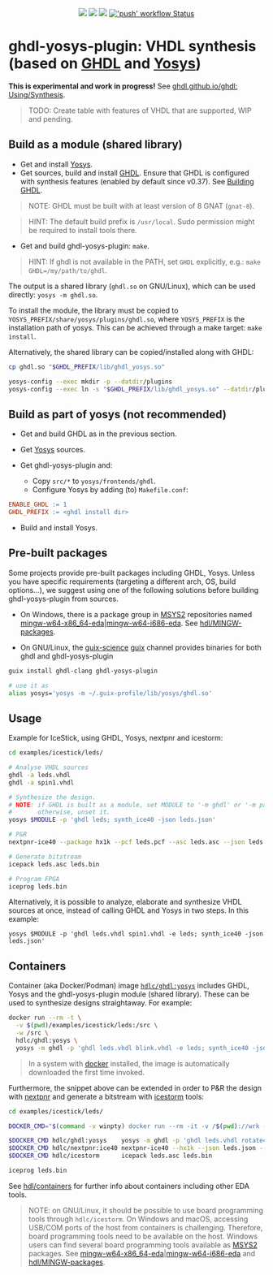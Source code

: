 <p align="center">
  <a title="GHDL synthesis documentation" href="https://ghdl.github.io/ghdl/using/Synthesis.html"><img src="https://img.shields.io/website.svg?label=ghdl.github.io%2Fghdl&longCache=true&style=flat-square&url=http%3A%2F%2Fghdl.github.io%2Fghdl%2Findex.html"></a><!--
  -->
  <a title="Join the chat at https://gitter.im/ghdl1/Lobby" href="https://gitter.im/ghdl1/Lobby?utm_source=badge&utm_medium=badge&utm_campaign=pr-badge&utm_content=badge"><img src="https://img.shields.io/badge/chat-on%20gitter-4db797.svg?longCache=true&style=flat-square&logo=gitter&logoColor=e8ecef"></a><!--
  -->
  <a title="Docker Images" href="https://github.com/ghdl/docker"><img src="https://img.shields.io/docker/pulls/ghdl/synth.svg?logo=docker&logoColor=e8ecef&style=flat-square&label=docker"></a><!--
  -->
  <a title="'push' workflow Status" href="https://github.com/ghdl/ghdl-yosys-plugin/actions/workflows/push.yml"><img alt="'push' workflow Status" src="https://img.shields.io/github/actions/workflow/status/ghdl/ghdl-yosys-plugin/push.yml?branch=master&longCache=true&style=flat-square&label=push&logo=Github%20Actions&logoColor=fff"></a>
</p>

# ghdl-yosys-plugin: VHDL synthesis (based on [GHDL](https://github.com/ghdl/ghdl) and [Yosys](https://github.com/YosysHQ/yosys))

**This is experimental and work in progress!** See [ghdl.github.io/ghdl: Using/Synthesis](http://ghdl.github.io/ghdl/using/Synthesis.html).

> TODO: Create table with features of VHDL that are supported, WIP and pending.

## Build as a module (shared library)

- Get and install [Yosys](https://github.com/YosysHQ/yosys).
- Get sources, build and install [GHDL](https://github.com/ghdl/ghdl). Ensure that GHDL is configured with synthesis features (enabled by default since v0.37). See [Building GHDL](https://github.com/ghdl/ghdl#building-ghdl).

> NOTE: GHDL must be built with at least version of 8 GNAT (`gnat-8`).

> HINT: The default build prefix is `/usr/local`. Sudo permission might be required to install tools there.

- Get and build ghdl-yosys-plugin: `make`.

> HINT: If ghdl is not available in the PATH, set `GHDL` explicitly, e.g.: `make GHDL=/my/path/to/ghdl`.

The output is a shared library (`ghdl.so` on GNU/Linux), which can be used directly: `yosys -m ghdl.so`.

To install the module, the library must be copied to `YOSYS_PREFIX/share/yosys/plugins/ghdl.so`, where `YOSYS_PREFIX` is the installation path of yosys. This can be achieved through a make target: `make install`.

Alternatively, the shared library can be copied/installed along with GHDL:

```sh
cp ghdl.so "$GHDL_PREFIX/lib/ghdl_yosys.so"

yosys-config --exec mkdir -p --datdir/plugins
yosys-config --exec ln -s "$GHDL_PREFIX/lib/ghdl_yosys.so" --datdir/plugins/ghdl.so
```

## Build as part of yosys (not recommended)

- Get and build GHDL as in the previous section.

- Get [Yosys](https://github.com/YosysHQ/yosys) sources.

- Get ghdl-yosys-plugin and:
  - Copy `src/*` to `yosys/frontends/ghdl`.
  - Configure Yosys by adding (to) `Makefile.conf`:

```makefile
ENABLE_GHDL := 1
GHDL_PREFIX := <ghdl install dir>
```

- Build and install Yosys.

## Pre-built packages

Some projects provide pre-built packages including GHDL, Yosys. Unless you have specific requirements (targeting a different arch, OS, build options...), we suggest using one of the following solutions before building ghdl-yosys-plugin from sources.

- On Windows, there is a package group in [MSYS2](https://www.msys2.org/) repositories named [mingw-w64-x86_64-eda](https://packages.msys2.org/group/mingw-w64-x86_64-eda)|[mingw-w64-i686-eda](https://packages.msys2.org/group/mingw-w64-i686-eda). See [hdl/MINGW-packages](https://github.com/hdl/MINGW-packages).

- On GNU/Linux, the [guix-science](https://codeberg.org/guix-science/guix-science) [guix](https://guix.gnu.org/) channel provides binaries for both ghdl and ghdl-yosys-plugin

```sh
guix install ghdl-clang ghdl-yosys-plugin

# use it as
alias yosys='yosys -m ~/.guix-profile/lib/yosys/ghdl.so'
```

## Usage

Example for IceStick, using GHDL, Yosys, nextpnr and icestorm:

```sh
cd examples/icestick/leds/

# Analyse VHDL sources
ghdl -a leds.vhdl
ghdl -a spin1.vhdl

# Synthesize the design.
# NOTE: if GHDL is built as a module, set MODULE to '-m ghdl' or '-m path/to/ghdl.so',
#       otherwise, unset it.
yosys $MODULE -p 'ghdl leds; synth_ice40 -json leds.json'

# P&R
nextpnr-ice40 --package hx1k --pcf leds.pcf --asc leds.asc --json leds.json

# Generate bitstream
icepack leds.asc leds.bin

# Program FPGA
iceprog leds.bin
```

Alternatively, it is possible to analyze, elaborate and synthesize VHDL sources at once, instead of calling GHDL and Yosys in two steps. In this example:

```
yosys $MODULE -p 'ghdl leds.vhdl spin1.vhdl -e leds; synth_ice40 -json leds.json'
```

## Containers

Container (aka Docker/Podman) image [`hdlc/ghdl:yosys`](https://hub.docker.com/r/hdlc/ghdl/tags) includes GHDL, Yosys and the ghdl-yosys-plugin module (shared library). These can be used to synthesize designs straightaway. For example:

```sh
docker run --rm -t \
  -v $(pwd)/examples/icestick/leds:/src \
  -w /src \
  hdlc/ghdl:yosys \
  yosys -m ghdl -p 'ghdl leds.vhdl blink.vhdl -e leds; synth_ice40 -json leds.json'
```

> In a system with [docker](https://docs.docker.com/install) installed, the image is automatically downloaded the first time invoked.

Furthermore, the snippet above can be extended in order to P&R the design with [nextpnr](https://github.com/YosysHQ/nextpnr) and generate a bitstream with [icestorm](https://github.com/cliffordwolf/icestorm) tools:

```sh
cd examples/icestick/leds/

DOCKER_CMD="$(command -v winpty) docker run --rm -it -v /$(pwd)://wrk -w //wrk"

$DOCKER_CMD hdlc/ghdl:yosys    yosys -m ghdl -p 'ghdl leds.vhdl rotate4.vhdl -e leds; synth_ice40 -json leds.json'
$DOCKER_CMD hdlc/nextpnr:ice40 nextpnr-ice40 --hx1k --json leds.json --pcf leds.pcf --asc leds.asc
$DOCKER_CMD hdlc/icestorm      icepack leds.asc leds.bin

iceprog leds.bin
```

See [hdl/containers](https://github.com/hdl/containers) for further info about containers including other EDA tools.

> NOTE: on GNU/Linux, it should be possible to use board programming tools through `hdlc/icestorm`. On Windows and macOS, accessing USB/COM ports of the host from containers is challenging. Therefore, board programming tools need to be available on the host. Windows users can find several board programming tools available as [MSYS2](https://www.msys2.org/) packages. See [mingw-w64-x86_64-eda](https://packages.msys2.org/group/mingw-w64-x86_64-eda)|[mingw-w64-i686-eda](https://packages.msys2.org/group/mingw-w64-i686-eda) and [hdl/MINGW-packages](https://github.com/hdl/MINGW-packages).
